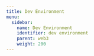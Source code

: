 ```yaml
---
title: Dev Environment
menu:
  sidebar:
    name: Dev Environment
    identifier: dev environment
    parent: web3
    weight: 200
---
```

